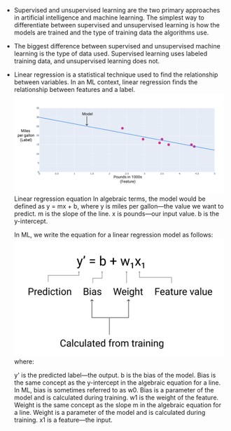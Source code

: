 + Supervised and unsupervised learning are the two primary approaches in artificial intelligence and machine learning. The simplest way to differentiate between supervised and unsupervised learning is how the models are trained and the type of training data the algorithms use. 

+ The biggest difference between supervised and unsupervised machine learning is the type of data used. Supervised learning uses labeled training data, and unsupervised learning does not. 

+ Linear regression is a statistical technique used to find the relationship between variables. In an ML context, linear regression finds the relationship between features and a label.
    ![alt text](car-data-points-with-model.png)
    Linear regression equation
    In algebraic terms, the model would be defined as y = mx + b, where
    y is miles per gallon—the value we want to predict.
    m is the slope of the line.
    x is pounds—our input value.
    b is the y-intercept.

    In ML, we write the equation for a linear regression model as follows:
    ![alt text](image.png)
    where:

    y' is the predicted label—the output.
    b is the bias of the model. Bias is the same concept as the y-intercept in the algebraic equation for a line. In ML, bias is sometimes referred to as w0. Bias is a parameter of the model and is calculated during training.
    w1 is the weight of the feature. Weight is the same concept as the slope m in the algebraic equation for a line. Weight is a parameter of the model and is calculated during training.
    x1 is a feature—the input.